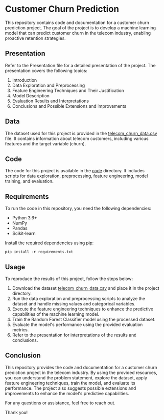 # Customer Churn Prediction

This repository contains code and documentation for a customer churn prediction project. The goal of the project is to develop a machine learning model that can predict customer churn in the telecom industry, enabling proactive retention strategies.

## Presentation

Refer to the Presentation file for a detailed presentation of the project. The presentation covers the following topics:

1. Introduction
2. Data Exploration and Preprocessing
3. Feature Engineering Techniques and Their Justification
4. Model Description
5. Evaluation Results and Interpretations
6. Conclusions and Possible Extensions and Improvements

## Data

The dataset used for this project is provided in the [telecom_churn_data.csv](telecom_churn_data.csv) file. It contains information about telecom customers, including various features and the target variable (churn).

## Code

The code for this project is available in the [code](code/) directory. It includes scripts for data exploration, preprocessing, feature engineering, model training, and evaluation.

## Requirements

To run the code in this repository, you need the following dependencies:

- Python 3.6+
- NumPy
- Pandas
- Scikit-learn

Install the required dependencies using pip:

```
pip install -r requirements.txt
```

## Usage

To reproduce the results of this project, follow the steps below:

1. Download the dataset [telecom_churn_data.csv](telecom_churn_data.csv) and place it in the project directory.
2. Run the data exploration and preprocessing scripts to analyze the dataset and handle missing values and categorical variables.
3. Execute the feature engineering techniques to enhance the predictive capabilities of the machine learning model.
4. Train the Random Forest Classifier model using the processed dataset.
5. Evaluate the model's performance using the provided evaluation metrics.
6. Refer to the presentation for interpretations of the results and conclusions.

## Conclusion

This repository provides the code and documentation for a customer churn prediction project in the telecom industry. By using the provided resources, you can understand the problem statement, explore the dataset, apply feature engineering techniques, train the model, and evaluate its performance. The project also suggests possible extensions and improvements to enhance the model's predictive capabilities.

For any questions or assistance, feel free to reach out.

Thank you!
